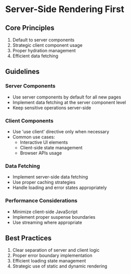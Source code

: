 # Server-Side Rendering First

## Core Principles

1. Default to server components
2. Strategic client component usage
3. Proper hydration management
4. Efficient data fetching

## Guidelines

### Server Components
- Use server components by default for all new pages
- Implement data fetching at the server component level
- Keep sensitive operations server-side

### Client Components
- Use 'use client' directive only when necessary
- Common use cases:
  - Interactive UI elements
  - Client-side state management
  - Browser APIs usage

### Data Fetching
- Implement server-side data fetching
- Use proper caching strategies
- Handle loading and error states appropriately

### Performance Considerations
- Minimize client-side JavaScript
- Implement proper suspense boundaries
- Use streaming where appropriate

## Best Practices

1. Clear separation of server and client logic
2. Proper error boundary implementation
3. Efficient loading state management
4. Strategic use of static and dynamic rendering 